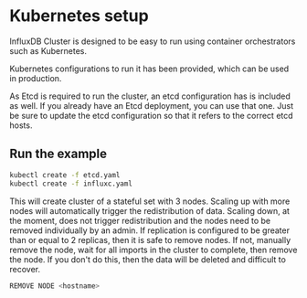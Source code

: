# Kubernetes setup 

InfluxDB Cluster is designed to be easy to run using container orchestrators such as Kubernetes.

Kubernetes configurations to run it has been provided, which can be used in production.

As Etcd is required to run the cluster, an etcd configuration has is included as well. 
If you already have an Etcd deployment, you can use that one. Just be sure to update the etcd configuration
so that it refers to the correct etcd hosts. 

## Run the example

```bash
kubectl create -f etcd.yaml
kubectl create -f influxc.yaml
```
This will create cluster of a stateful set with 3 nodes. Scaling up with more nodes
will automatically trigger the redistribution of data. Scaling down, at the moment, does not trigger
redistribution and the nodes need to be removed individually by an admin. If replication is 
configured to be greater than or equal to 2 replicas, then it is safe to remove nodes. If not, 
manually remove the node, wait for all imports in the cluster to complete, then remove the node.
If you don't do this, then the data will be deleted and difficult to recover. 
```sql
REMOVE NODE <hostname>
```